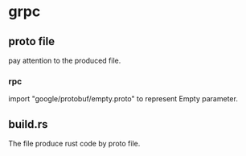 # grpc
## proto file
pay attention to the produced file.

### rpc
import "google/protobuf/empty.proto" to represent Empty parameter.


## build.rs
The file produce rust code by proto file.

